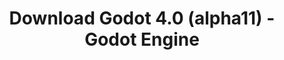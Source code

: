 ---
# Generated by /tools/generators/src/download_archive_generator !!! do not edit by hand !!!
title: 'Download Godot 4.0 (alpha11) - Godot Engine'
type: 'download/archive'
name: '4.0'
flavor: 'alpha11'
release_date: '2022-07-01T03:00:00-00:00'
release_notes: 'article/dev-snapshot-godot-4-0-alpha-11/'
primaryPlatforms:
  - 'android.apk'
  - 'linux.64'
  - 'macos.universal'
  - 'windows.64'
  - 'web'
  - 'templates'
links:
  android.apk:
    name: 'android.apk'
    title: 'Android'
    caption: 'APK Universal (ARM64 + ARMv7 + x86_64 + x86)'
    tags:
      - 'APK download'
      - 'ARM64/v7'
      - 'x86 (64 & 32 bit)'
    hosts:
      github_builds:
        regular: 'https://github.com/godotengine/godot-builds/releases/download/4.0-alpha11/Godot_v4.0-alpha11_android_editor.apk'
        mono: '#'
      github:
        regular: 'https://github.com/godotengine/godot/releases/download/4.0-alpha11/Godot_v4.0-alpha11_android_editor.apk'
        mono: '#'
  linux.64:
    name: 'linux.64'
    title: 'Linux'
    caption: 'Padrão (x86_64)'
    tags:
      - '64 bit'
    hosts:
      github_builds:
        regular: 'https://github.com/godotengine/godot-builds/releases/download/4.0-alpha11/Godot_v4.0-alpha11_linux.x86_64.zip'
        mono: 'https://github.com/godotengine/godot-builds/releases/download/4.0-alpha11/Godot_v4.0-alpha11_mono_linux_x86_64.zip'
      github:
        regular: 'https://github.com/godotengine/godot/releases/download/4.0-alpha11/Godot_v4.0-alpha11_linux.x86_64.zip'
        mono: 'https://github.com/godotengine/godot/releases/download/4.0-alpha11/Godot_v4.0-alpha11_mono_linux_x86_64.zip'
  macos.universal:
    name: 'macos.universal'
    title: 'macOS'
    caption: 'Universal (x86_64 + Silício da Apple)'
    tags:
      - 'Intel/Apple Silicon'
      - '64 bit'
    hosts:
      github_builds:
        regular: 'https://github.com/godotengine/godot-builds/releases/download/4.0-alpha11/Godot_v4.0-alpha11_macos.universal.zip'
        mono: 'https://github.com/godotengine/godot-builds/releases/download/4.0-alpha11/Godot_v4.0-alpha11_mono_macos.universal.zip'
      github:
        regular: 'https://github.com/godotengine/godot/releases/download/4.0-alpha11/Godot_v4.0-alpha11_macos.universal.zip'
        mono: 'https://github.com/godotengine/godot/releases/download/4.0-alpha11/Godot_v4.0-alpha11_mono_macos.universal.zip'
  windows.64:
    name: 'windows.64'
    title: 'Windows'
    caption: 'Padrão (x86_64)'
    tags:
      - '64 bit'
    hosts:
      github_builds:
        regular: 'https://github.com/godotengine/godot-builds/releases/download/4.0-alpha11/Godot_v4.0-alpha11_win64.exe.zip'
        mono: 'https://github.com/godotengine/godot-builds/releases/download/4.0-alpha11/Godot_v4.0-alpha11_mono_win64.zip'
      github:
        regular: 'https://github.com/godotengine/godot/releases/download/4.0-alpha11/Godot_v4.0-alpha11_win64.exe.zip'
        mono: 'https://github.com/godotengine/godot/releases/download/4.0-alpha11/Godot_v4.0-alpha11_mono_win64.zip'
  web:
    name: 'web'
    title: 'Editor Web'
    caption: ''
    tags:
      - 'Self-hosted'
      - 'Cross-platform'
    hosts:
      github_builds:
        regular: 'https://github.com/godotengine/godot-builds/releases/download/4.0-alpha11/Godot_v4.0-alpha11_web_editor.zip'
        mono: '#'
      github:
        regular: 'https://github.com/godotengine/godot/releases/download/4.0-alpha11/Godot_v4.0-alpha11_web_editor.zip'
        mono: '#'
  linux.arm64:
    name: 'linux.arm64'
    title: 'Linux'
    caption: 'Padrão (ARM64)'
    tags:
      - 'ARM64'
      - '64 bit'
    hosts:
      github_builds:
        regular: 'https://github.com/godotengine/godot-builds/releases/download/4.0-alpha11/Godot_v4.0-alpha11_linux.arm64.zip'
        mono: 'https://github.com/godotengine/godot-builds/releases/download/4.0-alpha11/Godot_v4.0-alpha11_mono_linux_arm64.zip'
      github:
        regular: 'https://github.com/godotengine/godot/releases/download/4.0-alpha11/Godot_v4.0-alpha11_linux.arm64.zip'
        mono: 'https://github.com/godotengine/godot/releases/download/4.0-alpha11/Godot_v4.0-alpha11_mono_linux_arm64.zip'
  linux.32:
    name: 'linux.32'
    title: 'Linux'
    caption: 'Padrão (x86)'
    tags:
      - '32 bit'
    hosts:
      github_builds:
        regular: 'https://github.com/godotengine/godot-builds/releases/download/4.0-alpha11/Godot_v4.0-alpha11_linux.x86_32.zip'
        mono: 'https://github.com/godotengine/godot-builds/releases/download/4.0-alpha11/Godot_v4.0-alpha11_mono_linux_x86_32.zip'
      github:
        regular: 'https://github.com/godotengine/godot/releases/download/4.0-alpha11/Godot_v4.0-alpha11_linux.x86_32.zip'
        mono: 'https://github.com/godotengine/godot/releases/download/4.0-alpha11/Godot_v4.0-alpha11_mono_linux_x86_32.zip'
  linux.arm32:
    name: 'linux.arm32'
    title: 'Linux'
    caption: 'Padrão (ARM32)'
    tags:
      - 'ARM32'
      - '32 bit'
    hosts:
      github_builds:
        regular: 'https://github.com/godotengine/godot-builds/releases/download/4.0-alpha11/Godot_v4.0-alpha11_linux.arm32.zip'
        mono: 'https://github.com/godotengine/godot-builds/releases/download/4.0-alpha11/Godot_v4.0-alpha11_mono_linux_arm32.zip'
      github:
        regular: 'https://github.com/godotengine/godot/releases/download/4.0-alpha11/Godot_v4.0-alpha11_linux.arm32.zip'
        mono: 'https://github.com/godotengine/godot/releases/download/4.0-alpha11/Godot_v4.0-alpha11_mono_linux_arm32.zip'
  windows.32:
    name: 'windows.32'
    title: 'Windows'
    caption: 'Padrão (x86)'
    tags:
      - '32 bit'
    hosts:
      github_builds:
        regular: 'https://github.com/godotengine/godot-builds/releases/download/4.0-alpha11/Godot_v4.0-alpha11_win32.exe.zip'
        mono: 'https://github.com/godotengine/godot-builds/releases/download/4.0-alpha11/Godot_v4.0-alpha11_mono_win32.zip'
      github:
        regular: 'https://github.com/godotengine/godot/releases/download/4.0-alpha11/Godot_v4.0-alpha11_win32.exe.zip'
        mono: 'https://github.com/godotengine/godot/releases/download/4.0-alpha11/Godot_v4.0-alpha11_mono_win32.zip'
  aar_library:
    name: 'aar_library'
    title: 'Biblioteca de AAR'
    caption: ''
    tags:
      - 'Android plugins'
      - 'Java'
      - 'Kotlin'
    hosts:
      github_builds:
        regular: 'https://github.com/godotengine/godot-builds/releases/download/4.0-alpha11/godot-lib.4.0.alpha11.template_release.aar'
        mono: '#'
      github:
        regular: 'https://github.com/godotengine/godot/releases/download/4.0-alpha11/godot-lib.4.0.alpha11.template_release.aar'
        mono: '#'
  templates:
    name: 'templates'
    title: 'Modelos de exportação'
    caption: ''
    tags:
      - 'Utilizado para exportar os seus jogos para todas as plataformas suportadas'
    hosts:
      github_builds:
        regular: 'https://github.com/godotengine/godot-builds/releases/download/4.0-alpha11/Godot_v4.0-alpha11_export_templates.tpz'
        mono: 'https://github.com/godotengine/godot-builds/releases/download/4.0-alpha11/Godot_v4.0-alpha11_mono_export_templates.tpz'
      github:
        regular: 'https://github.com/godotengine/godot/releases/download/4.0-alpha11/Godot_v4.0-alpha11_export_templates.tpz'
        mono: 'https://github.com/godotengine/godot/releases/download/4.0-alpha11/Godot_v4.0-alpha11_mono_export_templates.tpz'
---